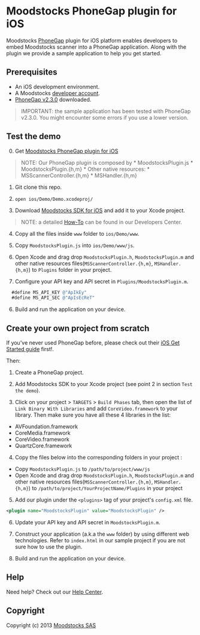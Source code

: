 # Moodstocks PhoneGap plugin for iOS

Moodstocks [PhoneGap](http://phonegap.com/) plugin for iOS platform enables developers to embed Moodstocks scanner into a PhoneGap application. Along with the plugin we provide a sample application to help you get started.

## Prerequisites

* An iOS development environment.
* A Moodstocks [developer account](https://developers.moodstocks.com/register).
* [PhoneGap v2.3.0](http://phonegap.com/download/) downloaded.

> IMPORTANT: the sample application has been tested with PhoneGap v2.3.0. You might encounter some errors if you use a lower version.

## Test the demo


0. Get [Moodstocks PhoneGap plugin for iOS](https://github.com/Moodstocks/moodstocks-phonegap-plugin/ios)

  > NOTE: Our PhoneGap plugin is composed by
    * MoodstocksPlugin.js
    * MoodstocksPlugin.{h,m}
    * Other native resources:
      * MSScannerController.{h,m}
      * MSHandler.{h,m}

1. Git clone this repo.
2. `open ios/Demo/Demo.xcodeproj/`

3. Download [Moodstocks SDK for iOS](https://developers.moodstocks.com/downloads) and add it to your Xcode project.

  > NOTE: a detailed [How-To](https://developers.moodstocks.com/doc/tuto-ios/1) can be found in our Developers Center.

4. Copy all the files inside `www` folder to `ios/Demo/www`.
4. Copy `MoodstocksPlugin.js` into `ios/Demo/www/js`.
4. Open Xcode and drag drop `MoodstocksPlugin.h`, `MoodstocksPlugin.m` and other native resources files(`MSScannerController.{h,m}`, `MSHandler.{h,m}`) to `Plugins` folder in your project.

5. Configure your API key and API secret in `Plugins/MoodstocksPlugin.m`.

  ```objective-c
    #define MS_API_KEY @"ApIkEy"
    #define MS_API_SEC @"ApIsEcReT"
  ```

6. Build and run the application on your device.

## Create your own project from scratch

If you've never used PhoneGap before, please check out their [iOS Get Started guide](http://docs.phonegap.com/en/2.3.0/guide_getting-started_ios_index.md.html#Getting%20Started%20with%20iOS) first!.

Then:

1. Create a PhoneGap project.

2. Add Moodstocks SDK to your Xcode project (see point 2 in section `Test the demo`).

3. Click on your project > `TARGETS` > `Build Phases` tab, then open the list of `Link Binary With Libraries` and add `CoreVideo.framework` to your library. Then make sure you have all these 4 libraries in the list:
  * AVFoundation.framework
  * CoreMedia.framework
  * CoreVideo.framework
  * QuartzCore.framework

4. Copy the files below into the corresponding folders in your project :
  * Copy `MoodstocksPlugin.js` to `/path/to/project/www/js`
  * Open Xcode and drag drop `MoodstocksPlugin.h`, `MoodstocksPlugin.m` and other native resources files(`MSScannerController.{h,m}`, `MSHandler.{h,m}`) to `/path/to/project/YourProjectName/Plugins` in your project

5. Add our plugin under the ```<plugins>``` tag of your project's `config.xml` file.

  ```xml
  <plugin name="MoodstocksPlugin" value="MoodstocksPlugin" />
  ```

6. Update your API key and API secret in `MoodstocksPlugin.m`.

7. Construct your application (a.k.a the `www` folder) by using different web technologies. Refer to `index.html` in our sample project if you are not sure how to use the plugin.

7. Build and run the application on your device.

## Help

Need help? Check out our [Help Center](http://help.moodstocks.com/).

## Copyright

Copyright (c) 2013 [Moodstocks SAS](http://www.moodstocks.com)
